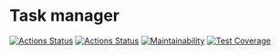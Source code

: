 # Task manager

[![Actions Status](https://github.com/shamshaev/java-project-99/actions/workflows/hexlet-check.yml/badge.svg)](https://github.com/shamshaev/java-project-99/actions)
[![Actions Status](https://github.com/shamshaev/java-project-99/actions/workflows/self-check.yml/badge.svg)](https://github.com/shamshaev/java-project-99/actions)
[![Maintainability](https://api.codeclimate.com/v1/badges/0a47402079ad0364ce1f/maintainability)](https://codeclimate.com/github/shamshaev/java-project-99/maintainability)
[![Test Coverage](https://api.codeclimate.com/v1/badges/0a47402079ad0364ce1f/test_coverage)](https://codeclimate.com/github/shamshaev/java-project-99/test_coverage)

